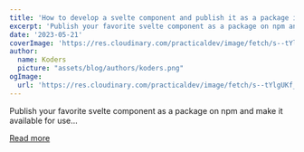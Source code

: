 ```yaml
---
title: 'How to develop a svelte component and publish it as a package in NPM'
excerpt: 'Publish your favorite svelte component as a package on npm and make it available for use...'
date: '2023-05-21'
coverImage: 'https://res.cloudinary.com/practicaldev/image/fetch/s--tYlgUKf_--/c_imagga_scale,f_auto,fl_progressive,h_420,q_auto,w_1000/https://dev-to-uploads.s3.amazonaws.com/uploads/articles/o57ozjcih6fod5x8dxz1.jpg'
author:
  name: Koders
  picture: "assets/blog/authors/koders.png"
ogImage:
  url: 'https://res.cloudinary.com/practicaldev/image/fetch/s--tYlgUKf_--/c_imagga_scale,f_auto,fl_progressive,h_420,q_auto,w_1000/https://dev-to-uploads.s3.amazonaws.com/uploads/articles/o57ozjcih6fod5x8dxz1.jpg'
---
```


Publish your favorite svelte component as a package on npm and make it available for use...

[Read more](https://dev.to/ernanej/how-to-develop-a-svelte-component-and-publish-it-as-a-package-in-npm-40pc)
